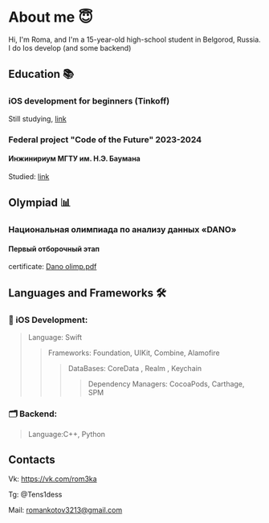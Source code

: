 # About me 😇
Hi, I'm Roma, and I'm a 15-year-old high-school student in Belgorod, Russia. I do Ios develop (and some backend) 

## Education 📚
### iOS development for beginners (Tinkoff)
Still studying, [link](https://fintech.tinkoff.ru/school/basic/ios/)
### Federal project "Code of the Future" 2023-2024 
#### Инжинириум МГТУ им. Н.Э. Баумана
Studied: [link](https://inginirium.ru/courses/cpp-2035)
## Olympiad 📊
### Национальная олимпиада по анализу данных «DANO»
#### Первый отборочный этап  
certificate: [Dano olimp.pdf](https://github.com/Tens1des/certificate/blob/main/Dano%20olimp.pdf)
## Languages and Frameworks 🛠️
### 📱 iOS Development:
>   Language: Swift
>>  Frameworks: Foundation, UIKit, Combine, Alamofire
>>> DataBases: CoreData , Realm , Keychain 
>>>> Dependency Managers: CocoaPods, Carthage, SPM
### 🗂 Backend:
> Language:C++, Python 
## Contacts
Vk: https://vk.com/rom3ka 


Tg: @Tens1dess

Mail: romankotov3213@gmail.com

 
